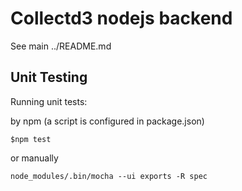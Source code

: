 # Collectd3 nodejs backend

See main ../README.md



## Unit Testing

Running unit tests:

by npm (a script is configured in package.json)

	$npm test

or manually 

	node_modules/.bin/mocha --ui exports -R spec